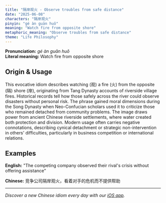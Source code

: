 ```yaml
---
title: "隔岸观火 - Observe troubles from safe distance"
date: "2025-06-08"
characters: "隔岸观火"
pinyin: "gé àn guān huǒ"
meaning: "Watch fire from opposite shore"
metaphoric_meaning: "Observe troubles from safe distance"
theme: "Life Philosophy"
---
```


**Pronunciation:** *gé àn guān huǒ*  
**Literal meaning:** Watch fire from opposite shore

## Origin & Usage

This evocative idiom describes watching (观) a fire (火) from the opposite (隔) shore (岸), originating from Tang Dynasty accounts of riverside village fires. Historical records tell how those safely across the river could observe disasters without personal risk. The phrase gained moral dimensions during the Song Dynasty when Neo-Confucian scholars used it to criticize those who remained detached from community problems. The image draws power from ancient Chinese riverside settlements, where water created both protection and division. Modern usage often carries negative connotations, describing cynical detachment or strategic non-intervention in others' difficulties, particularly in business competition or international relations.

## Examples

**English:** "The competing company observed their rival's crisis without offering assistance"

**Chinese:** 竞争公司隔岸观火，看着对手的危机而不提供帮助

---

*Discover a new Chinese idiom every day with our [iOS app](https://apps.apple.com/us/app/daily-chinese-idioms/id6740611324).*

